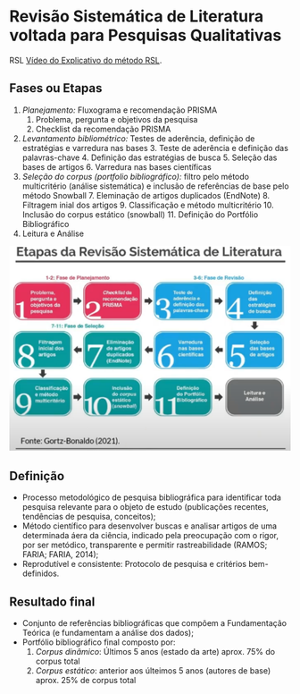 # Revisão Sistemática de Literatura voltada para Pesquisas Qualitativas

RSL [Vídeo do Explicativo do método RSL](https://www.youtube.com/watch?v=zkaiUmUoT1Q&t=234s).

## Fases ou Etapas

1. *Planejamento:* Fluxograma e recomendação PRISMA
    1. Problema, pergunta e objetivos da pesquisa
    2. Checklist da recomendação PRISMA
2. *Levantamento bibliométrico:* Testes de aderência, definição de estratégias e varredura nas bases
    3. Teste de aderência e definição das palavras-chave
    4. Definição das estratégias de busca
    5. Seleção das bases de artigos
    6. Varredura nas bases científicas
3. *Seleção do corpus (portfolio bibliográfico):* filtro pelo método multicritério (análise sistemática) e inclusão de referências de base pelo método Snowball
    7. Eleminação de artigos duplicados (EndNote)
    8. Filtragem inial dos artigos
    9. Classificação e método multicritério
    10. Inclusão do corpus estático (snowball)
    11. Definição do Portfólio Bibliográfico
4. Leitura e Análise


<img src="../imgs/Etapas_RSL.png" alt="drawing" width="600">

## Definição

- Processo metodológico de pesquisa bibliográfica para identificar toda pesquisa relevante para o objeto de estudo (publicações recentes, tendências de pesquisa, conceitos);
- Método científico para desenvolver buscas e analisar artigos de uma determinada áera da ciência, indicado pela preocupação com o rigor, por ser metódico, transparente e permitir rastreabilidade (RAMOS; FARIA; FARIA, 2014);
- Reprodutível e consistente: Protocolo de pesquisa e critérios bem-definidos.

## Resultado final

- Conjunto de referências bibliográficas que compõem a Fundamentação Teórica (e fundamentam a análise dos dados);
- Portfólio bibliográfico final composto por:
    1. *Corpus dinâmico*: Últimos 5 anos (estado da arte) aprox. 75% do corpus total
    2. *Corpus estático*: anterior aos últeimos 5 anos (autores de base) aprox. 25% de corpus total